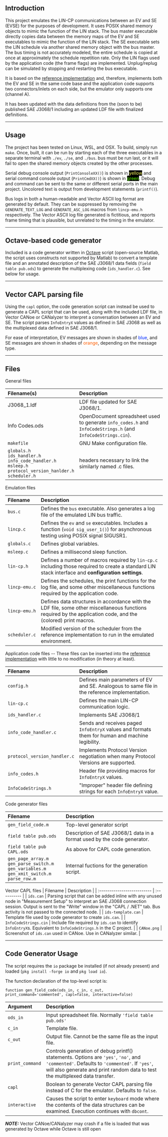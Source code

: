 Introduction
---
This project emulates the LIN-CP communications between an EV and SE (EVSE) for the purposes of development.  It uses POSIX shared memory objects to mimic the function of the LIN stack.  The bus master executable directly copies data between the memory maps of the EV and SE executables to mimic the function of the LIN stack.  The SE executable sets the LIN schedule via another shared memory object with the bus master.  The bus timing is not accurately modeled, the entire schedule is copied at once at approximately the schedule repetition rate.  Only the LIN flags used by the application code (the frame flags) are implemented.  Unplug/replug can be simulated by stopping and restarting the bus executable.

It is based on the [reference implementation](https://github.com/udv2g/saej3068-ref) and, therefore, implements both the EV and SE in the same code base and the application code supports two connectors/inlets on each side, but the emulator only supports one (channel A).

It has been updated with the data definitions from the (soon to be) published SAE J3068/1 including an updated LDF file with finalized definitions.

---
Usage
---
The project has been tested on Linux, WSL, and OSX.  To build, simply run `make`.  Once, built, it can be run by starting each of the three executables in a separate terminal with `./ev`, `./se`, and `./bus`.  bus must be run last, or it will fail to open the shared memory objects created by the other processes.

Serial debug console output (`PrintConsoleXX()`) is shown in <span style="color:#ffff5f;background-color:black">yellow</span> and serial command console output (`PrintCmdXX()`) is shown in <span style="color:#5fff00;background-color:black">green</span>.  Debug and command can be sent to the same or different serial ports in the main project.  Uncolored text is output from development statements (`printf()`).

Bus logs in both a human-readable and Vector ASCII log format are generated by default.  They can be suppressed by removing the `GENERATE_TEXT_LOG` and `GENERATE_ASC_LOG` macros from `lincp-emu.h` respectively.  The Vector ASCII log file generated is fictitious, and reports frame timing that is plausible, but unrelated to the timing in the emulator.

---
Octave-based code generator
---
Included is a code generator written in [Octave](https://octave.org) script (open-source Matlab, the script uses constructs not supported by Matlab) to convert a template file and an annotated description of the SAE J3068/1 data fields (`field table pub.ods`) to generate the multiplexing code (`ids_handler.c`).  See below for usage.

---
Vector CAPL parsing file
---
Using the `capl` option, the code generation script can instead be used to generate a CAPL script that can be used, along with the included LDF file, in Vector CANoe or CANalyzer to interpret a conversation between an EV and SE.  The script parses `InfoEntryX` values as defined in SAE J3068 as well as the multiplexed data defined in SAE J3068/1.

For ease of interpretation, EV messages are shown in shades of <span style="color:#002aff">blue</span>, and SE messages are shown in shades of <span style="color:#ff5d00">orange</span>, depending on the message type.

---
Files
---
General files

| Filename(s)                  | Description |
| :--------------------------- | :---------- |
| J3068_1.ldf                  | LDF file updated for SAE J3068/1. |
| Info Codes.ods               | OpenDocument spreadsheet used to generate `info_codes.h` and `InfoCodeStrings.h` (and `InfoCodeStrings.cin`). |
| `makefile`                   | GNU Make configuration file. |
| `globals.h` <br/>  `ids_handler.h` <br/>  `info_code_handler.h` <br/> `msleep.h` <br/> `protocol_version_hanlder.h` <br/> `scheduler.h` | headers necessary to link the similarly named .c files. |

Emulation files

| Filename                     | Description |
| :--------------------------  | :---------- |
| `bus.c`                      | Defines the `bus` executable. Also generates a log file of the emulated LIN bus traffic.|
| `lincp.c`                    | Defines the `ev` and `se` executables. Includes a function (`void sig_user_1()`) for asynchronous testing using POSIX signal SIGUSR1. |
| `globals.c`                  | Defines global variables. |
| `msleep.c`                   | Defines a millisecond sleep function. |
| `lin-cp.h`                   | Defines a number of macros required by `lin-cp.c` including those required to create a standard LIN stack interface and **configuration settings**. |
| `lincp-emu.c`                | Defines the schedules, the print functions for the log file, and some other miscellaneous functions required by the application code. |
| `lincp-emu.h`                | Defines data structures in accordance with the LDF file, some other miscellaneous functions required by the application code, and the (colored) print macros. |
| `scheduler.c`                | Modified version of the scheduler from the reference implementation to run in the emulated environment. |


Application code files -- These files can be inserted into the [reference implementation](https://github.com/udv2g/saej3068-ref) with little to no modification (in theory at least).

| Filename                     | Description |
| :--------------------------  | :---------- |
| `config.h`                   | Defines main parameters of EV and SE.  Analogous to same file in the reference implementation. |
| `lin-cp.c`                   | Defines the main LIN-CP communication logic. |
| `ids_handler.c`              | Implements SAE J3068/1 |
| `info_code_handler.c`        | Sends and receives paged `InfoEntryX` values and formats them for human and machine legibility. |
| `protocol_version_handler.c` | Implements Protocol Version negotiation when many Protocol Versions are supported. |
| `info_codes.h`               | Header file providing macros for `InfoEntryX` values. |
| `InfoCodeStrings.h`          | "Improper" header file defining strings for each `InfoEntryX` value. |

Code generator files

| Filename                     | Description |
| :--------------------------  | :---------- |
| `gen_field_code.m`           | Top-level generator script |
| `field table pub.ods`        | Description of SAE J3068/1 data in a format used by the code generator. |
| `field table pub CAPL.ods`   | As above for CAPL code generation. |
| `gen_page_array.m` <br/> `gen_parse_switch.m` <br/> `gen_variables.m` <br/> `gen_xmit_switch.m` <br/> `parse_row.m` | Internal fuctions for the generation script. |

Vector CAPL files
| Filename                     | Description |
| :--------------------------  | :---------- |
| `ids.can`                    | Parsing script that can be added inline with any unused node in "Measurement Setup" to interpret an SAE J3068 connection session.  Output is sent to the "Write" window in the "CAPL / .NET" tab. Bus activity is not passed to the connected node. |
| `ids-template.can`           | Template file used by code generator to create `ids.can`. |
| `InfoCodeStrings.cin`        | Include file required by `ids.can` to identify `InfoEntryX`s.  Equivalent to `InfoCodeStrings.h` in the C project. |
| `CANoe.png`                  | Screenshot of `ids.can` used in CANoe. Use in CANalyzer similar. |

---
Code Generator Usage
---
The script requires the `io` package be installed (if not already present) and loaded (`pkg install -forge io` and `pkg load io`).

The function declaration of the top-level script is:

    function gen_field_code(ods_in, c_in, c_out, print_command='commented', capl=false, interactive=false)

| Argument                   | Description |
| :------------------------- | :---------- |
| `ods_in`                   | Input spreadsheet file.  Normally `'field table pub.ods'` |
| `c_in`                     | Template file. |
| `c_out`                    | Output file.  Cannot be the same file as the input file. |
| `print_command`            | Controls generation of debug printf() statements.  Options are `'yes'`, `'no'`, and `'commented'`.  Defaults to `'commented'`.  If `'yes'`, will also generate and print random data to test the multiplexed data transfer. |
| `capl`                     | Boolean to generate Vector CAPL parsing file instead of C for the emulator.  Defaults to `false`. |
| `interactive`              | Causes the script to enter `keyboard` mode where the contents of the data structures can be examined.  Execution continues with `dbcont`. |

**_NOTE:_**  Vector CANoe/CANalyzer may crash if a file is loaded that was generated by Octave while Octave is still open


